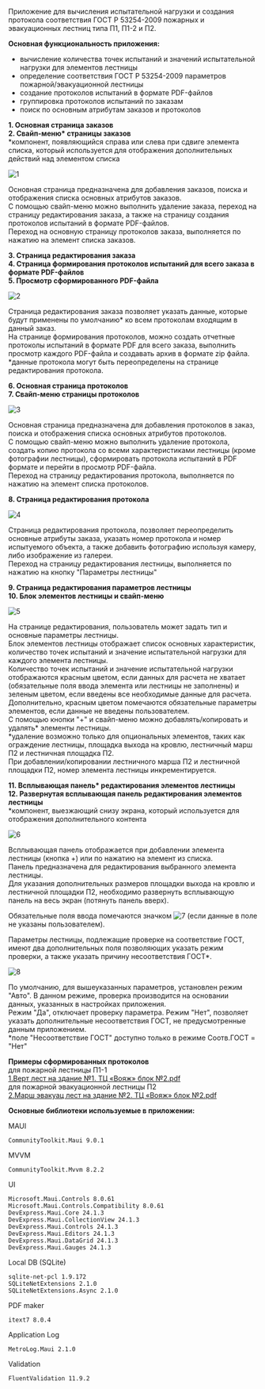 Приложение для вычисления испытательной нагрузки и создания протокола соответствия ГОСТ Р 53254-2009 пожарных и эвакуационных лестниц типа П1, П1-2 и П2.

<b>Основная функциональность приложения:</b>
- вычисление количества точек испытаний и значений испытательной нагрузки для элементов лестницы
- определение соответствия ГОСТ Р 53254-2009 параметров пожарной/эвакуационной лестницы 
- создание протоколов испытаний в формате PDF-файлов
- группировка протоколов испытаний по заказам
- поиск по основным атрибутам заказов и протоколов

<b>1. Основная страница заказов</b><br>
<b>2. Свайп-меню* страницы заказов</b><br>
*компонент, появляющийся справа или слева при сдвиге элемента списка, который используется для отображения дополнительных действий над элементом списка<br>

![1](https://github.com/AndreiSimanov/FireEscape/assets/145628681/b2d07985-9481-4e8d-9af0-1e87222f22cf)

Основная страница предназначена для добавления заказов, поиска и отображения списка основных атрибутов заказов.<br>
С помощью свайп-меню можно выполнить удаление заказа, переход на страницу редактирования заказа, а также на страницу создания протоколов испытаний в формате PDF-файлов.<br>
Переход на основную страницу протоколов заказа, выполняется по нажатию на элемент списка заказов.<br>

<b>3. Страница редактирования заказа</b><br>
<b>4. Страница формирования протоколов испытаний для всего заказа в формате PDF-файлов</b><br>
<b>5. Просмотр сформированного PDF-файла</b><br>
   
![2](https://github.com/AndreiSimanov/FireEscape/assets/145628681/c243adfe-4fc1-4370-a965-ad04d2ca6fcf)

Страница редактирования заказа позволяет указать данные, которые будут применены по умолчанию* ко всем протоколам входящим в данный заказ.<br> 
На странице формирования протоколов, можно создать отчетные протоколы испытаний в формате PDF для всего заказа, выполнить просмотр каждого PDF-файла и создавать архив в формате zip файла.<br>
*данные протокола могут быть переопределены на странице редактирования протокола.

<b>6. Основная страница протоколов</b><br>
<b>7. Свайп-меню страницы протоколов</b><br>
   
![3](https://github.com/AndreiSimanov/FireEscape/assets/145628681/11225cb4-7857-403b-a44c-c0eb1ed0464f)

Основная страница предназначена для добавления протоколов в заказ, поиска и отображения списка основных атрибутов протоколов.<br>
С помощью свайп-меню можно выполнить удаление протокола, создать копию протокола со всеми характеристиками лестницы (кроме фотографии лестницы), сформировать протокола испытаний в PDF формате и перейти в просмотр PDF-файла.<br>
Переход на страницу редактирования протокола, выполняется по нажатию на элемент списка протоколов.

<b>8. Страница редактирования протокола</b><br>
    
![4](https://github.com/AndreiSimanov/FireEscape/assets/145628681/4f2012b2-555a-46f2-bed6-1ba49fe0b783)

Страница редактирования протокола, позволяет переопределить основные атрибуты заказа, указать номер протокола и номер испытуемого объекта, а также добавить фотографию используя камеру, либо изображение из галереи.<br>
Переход на страницу редактирования лестницы, выполняется по нажатию на кнопку "Параметры лестницы"

<b>9. Страница редактирования параметров лестницы</b><br>
<b>10. Блок элементов лестницы и свайп-меню</b><br>

![5](https://github.com/user-attachments/assets/9890d0dc-84f2-4ef8-ba50-a0144b938b6f)

На странице редактирования, пользователь может задать тип и основные параметры лестницы.<br>
Блок элементов лестницы отображает список основных характеристик, количество точек испытаний и значение испытательной нагрузки для каждого элемента лестницы.<br>
Количество точек испытаний и значение испытательной нагрузки отображаются красным цветом, если данных для расчета не хватает (обязательные поля ввода элемента или лестницы не заполнены) 
и зеленым цветом, если введены все необходимые данные для расчета. Дополнительно, красным цветом помечаются обязательные параметры элементов, если данные не введены пользователем.<br>
С помощью кнопки "+" и свайп-меню можно добавлять/копировать и удалять* элементы лестницы.<br>
*удаление возможно только для опциональных элементов, таких как ограждение лестницы, площадка выхода на кровлю, лестничный марш П2 и лестничная площадка П2.<br>
При добавлении/копировании лестничного марша П2 и лестничной площадки П2, номер элемента лестницы инкрементируется.
 
<b>11. Всплывающая панель* редактирования элементов лестницы</b><br>
<b>12. Развернутая всплывающая панель редактирования элементов лестницы</b><br>
*компонент, выезжающий снизу экрана, который используется для отображения дополнительного контента

![6](https://github.com/AndreiSimanov/FireEscape/assets/145628681/7f372b9f-3ce6-4c18-8286-aba2a622f687)

Всплывающая панель отображается при добавлении элемента лестницы (кнопка +) или по нажатию на элемент из списка.<br>
Панель предназначена для редактирования выбранного элемента лестницы.<br>
Для указания дополнительных размеров площадки выхода на кровлю и лестничной площадки П2, необходимо развернуть всплывающую панель на весь экран (потянуть панель вверх).<br>

Обязательные поля ввода помечаются значком 
![7](https://github.com/AndreiSimanov/FireEscape/assets/145628681/82b1c0b4-e40b-4357-9bd4-dd36fbb70761)
(если данные в поле не указаны пользователем).<br>

Параметры лестницы, подлежащие проверке на соответствие ГОСТ, имеют два дополнительных поля позволяющих указать режим проверки, а также указать причину несоответствия ГОСТ*.<br>

![8](https://github.com/AndreiSimanov/FireEscape/assets/145628681/6fc1cb27-8b25-4da5-aefc-bc6d9e0f4276)


По умолчанию, для вышеуказанных параметров, установлен режим "Авто". В данном режиме, проверка производится на основании данных, указанных в настройках приложения.<br>
Режим "Да", отключает проверку параметра. Режим "Нет", позволяет указать дополнительные несоответствия ГОСТ, не предусмотренные данным приложением.<br>
*поле "Несоответствие ГОСТ" доступно только в режиме Соотв.ГОСТ = "Нет"

<b>Примеры сформированных протоколов</b><br>
для пожарной лестницы П1-1<br>
[1.Верт лест на здание №1. ТЦ «Вояж» блок №2.pdf](https://github.com/user-attachments/files/16012828/1.1.2.pdf)<br>
для пожарной эвакуационной лестницы П2<br>
[2.Марш эвакуац лест на здание №2. ТЦ «Вояж» блок №2.pdf](https://github.com/user-attachments/files/16012830/2.2.2.pdf)<br>

<b>Основные библиотеки используемые в приложении:</b><br>

MAUI

	CommunityToolkit.Maui 9.0.1

MVVM

	CommunityToolkit.Mvvm 8.2.2

UI

	Microsoft.Maui.Controls 8.0.61
	Microsoft.Maui.Controls.Compatibility 8.0.61
	DevExpress.Maui.Core 24.1.3
	DevExpress.Maui.CollectionView 24.1.3
	DevExpress.Maui.Controls 24.1.3
	DevExpress.Maui.Editors 24.1.3
	DevExpress.Maui.DataGrid 24.1.3
	DevExpress.Maui.Gauges 24.1.3

Local DB (SQLite)

	sqlite-net-pcl 1.9.172
	SQLiteNetExtensions 2.1.0
	SQLiteNetExtensions.Async 2.1.0

PDF maker

	itext7 8.0.4
	
Application Log

	MetroLog.Maui 2.1.0

Validation

	FluentValidation 11.9.2
